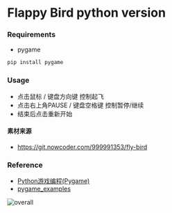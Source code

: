 # Flappy Bird python version

### Requirements

- pygame

```bash
pip install pygame
```

### Usage

- 点击鼠标 / 键盘方向键 控制起飞
- 点击右上角PAUSE / 键盘空格键 控制暂停/继续
- 结束后点击重新开始

#### 素材来源

- https://git.nowcoder.com/999991353/fly-bird

### Reference

- [Python游戏编程(Pygame)](https://blog.csdn.net/zha6476003/article/details/82940350)
- [pygame_examples](https://github.com/callmebg/pygame_examples)



![overall](E:\Kn\Git\FlappyBird.pygame\img\overall.png)
